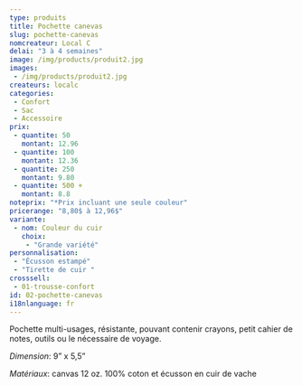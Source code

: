 ```yaml
---
type: produits
title: Pochette canevas
slug: pochette-canevas
nomcreateur: Local C
delai: "3 à 4 semaines"
image: /img/products/produit2.jpg
images:
 - /img/products/produit2.jpg
createurs: localc
categories:
 - Confort
 - Sac
 - Accessoire
prix:
 - quantite: 50
   montant: 12.96
 - quantite: 100
   montant: 12.36
 - quantite: 250
   montant: 9.80
 - quantite: 500 +
   montant: 8.8
noteprix: "*Prix incluant une seule couleur"
pricerange: "8,80$ à 12,96$"
variante:
 - nom: Couleur du cuir
   choix:
    - "Grande variété"
personnalisation:
 - "Écusson estampé"
 - "Tirette de cuir "
crosssell:
 - 01-trousse-confort
id: 02-pochette-canevas
i18nlanguage: fr
---
```


Pochette multi-usages, résistante, pouvant contenir crayons, petit cahier de notes, outils ou le nécessaire de voyage.

*Dimension*: 9” x 5,5”

*Matériaux*: canvas 12 oz. 100% coton et écusson en cuir de vache